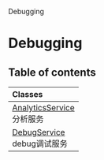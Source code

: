 Debugging

# Debugging <Badge type="tip" text="Groups" /> <Score text="Debugging" />

## Table of contents
| Classes |
| :-----|
| [AnalyticsService](../classes/mw.AnalyticsService.md) <br> 分析服务 |
| [DebugService](../classes/mw.DebugService.md) <br> debug调试服务 |


